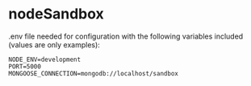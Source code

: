 # nodeSandbox

.env file needed for configuration with the following variables included (values are only examples): <br />
```
NODE_ENV=development
PORT=5000
MONGOOSE_CONNECTION=mongodb://localhost/sandbox
```